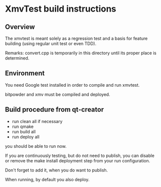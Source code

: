 XmvTest build instructions
==========================

Overview
--------

The xmvtest is meant solely as a regression test and
a basis for feature building (using regular unit test
or even TDD).

Remarks: convert.cpp is temporarily in this directory until
         its proper place is determined.

Environment
-----------

You need Google test installed in order to compile and run
xmvtest.

bitpowder and xmv must be compiled and deployed.

Build procedure from qt-creator
-------------------------------

- run clean all if necessary
- run qmake
- run build all
- run deploy all

you should be able to run now.

If you are continuously testing, but do not need
to publish, you can disable or remove
the make install deployment step from your
run configuration.

Don't forget to add it, when you do want to publish.

When running, by default you also deploy.





